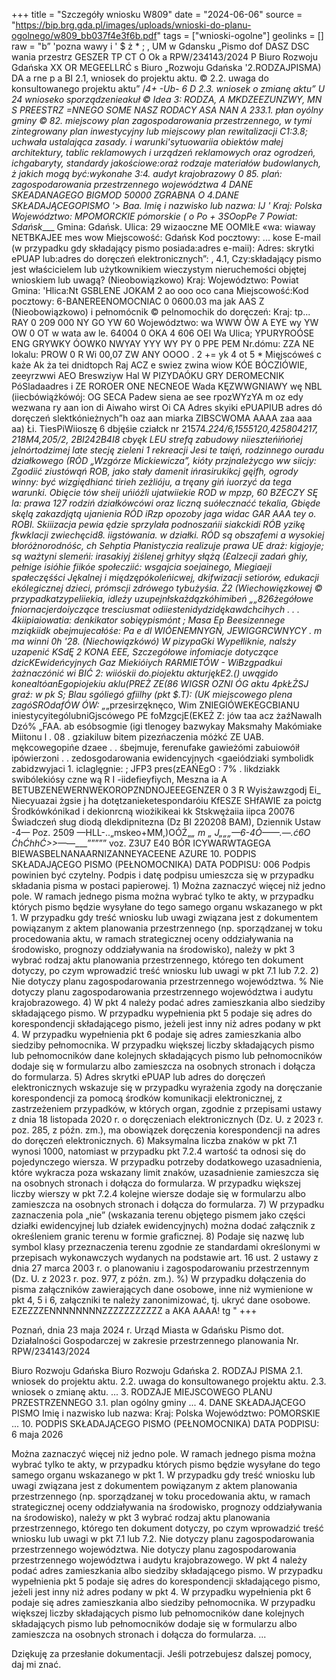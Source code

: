 +++
title = "Szczegóły wniosku W809"
date = "2024-06-06"
source = "https://bip.brg.gda.pl/images/uploads/wnioski-do-planu-ogolnego/w809_bb037f4e3f6b.pdf"
tags = ["wnioski-ogolne"]
geolinks = []
raw = "b” 'pozna wawy i ' $ ż * ; , UM w Gdansku  „Pismo dof DASZ DSC wania przestrz GESZER TP CT O Ok a  RPW/234143/2024 P Biuro Rozwoju Gdańska XX OR MEGEELLRĆ s Biuro „Rozwoju Gdańska '2.RODZAJPISMA) DA a rne p a BI 2.1, wniosek do projektu aktu. © 2.2. uwaga do konsultowanego projektu aktu” /_4+ -Ub- 6  D 2.3. wniosek o zmianę aktu” U 24 wnioseko sporządzenieakuł © Idea 3: RODZA, A MKDZEEZUNZWY, MN S PREESTRZ =NNEGO SOME NASZ RODACY ASA NAN A  233.1. płan oyólny gminy   © 82. miejscowy plan zagospodarowania przestrzennego, w tymi zintegrowany plan inwestycyjny lub  miejscowy plan rewitalizacji  C1:3.8; uchwała ustalająca zasady. i warunki'sytuowariia obiektów małej architektury, tablic reklamowych   i urządzeń reklamowych oraz ogrodzeń, ichgabaryty, standardy jakościowe:oraż rodzaje materiałów budowlanych, ż jakich mogą być:wykonahe  3:4. audyt krajobrazowy 0 85. plań: zagospodarowania przestrzennego województwa 4 DANE SKEADANAGEGO BIGMOD 50000 ZGRABNA O 4.DANE SKŁADAJĄCEGOPISMO '> Baa. Imię i nazwisko lub nazwa: IJ ' Kraj: Polska Województwo: MPOMORCKIE  pómorskie ( o Po +  3SOopPe 7  Powiat: Sdańsk____ Gmina: Gdańsk.   Ulica: 29 wizaoczne ME OOMIŁE «wa: wiaway NETBKAJEE mes wow Miejscowość: Gdańsk Kod pocztowy: ... kose  E-mail (w przypadku gdy składający pismo posiada:adres e-maii):  Adres: skrytki ePUAP lub:adres do doręczeń elektronicznych”: ,  4.1, Czy:składający pismo jest właścicielem lub użytkownikiem wieczystym nieruchemości objętej  wnioskiem lub uwagą?  (Nieobowiązkowo)  Kraj: Województwo:   Powiat Gmina: 'Hlica:Nt GSBLENE JOKAM 2 ao ooo oco cana  Miejscowość:Kod pocztowy:   6-BANEREENOMOCNIAC 0 0600.03 ma jak AAS Z  (Nieobowiązkowo) i pełnomócnik © pelnomochik do doręczeń:  Kraj: tp... RAY 0 209 000 NY GO YW 60 Województwo: wa WWW ÓW A EYE wy YW OW 0 OT w wata aw le. 64004 0 OKA 4 606 OEI Wa  Ulica; YPURYROÓSE ENG GRYWKY ÓOWK0 NWYAY YYY WY PY 0 PPE PEM Nr.dómu: ZZA NE lokalu: PROW 0 R Wi 00,07 ZW ANY  OOOO . 2 += yk 4 ot 5 * Mięjscóweś c każe Ak ża tei dnidtopch Raj ACZ e swiez zwina wiow KÓE BÓCZIÓWIE, zeeyrzwwi AEO Breswziyw Hal W PIZYDAÓKU GRY DEROMECNIK PóSladaadres i ZE ROROER ONE NECNEOE Wada KĘZWWGNIAWY wę NBL (iiecbówiążkówój: OG SECA Padew siena ae see rpozWYzYA m oz edy wezwana ry aan ion di Aiwaho wirst Oi CA Adres skyiki ePUAPIUB adres dó doręczeń slektkónieżnych”h oaz aan miarka ZIBSCWOMA AAAA zaa aaa aa) Łi. TiesPiWiioszę 6 dbjęśie cziałck nr 21574._224/6,1555120,425804217, 218M4,205/2,  2BI242B4I8 cbyęk LEU strefą zabudowy niieszteńińońej jelnórtodzimej late stecję  zieleni 1 rekreacji Jesi te taięń, rodzinnego ouradu działkowego (RÓD „Wzgórze  Mickiewicza”, kióty przjnależycgo ww siicjy: Zgodiić ziustówąń ROB, jako stały damenit  ińrasirukikcj gęifh, ogrody winny: być wizgiędhianć tirieh zeżlióju, a tręany giń iuorzyć  da tega warunki. Obięcie tów sheij uńióżli ujatwiiekie ROD w mpzp, 60 BZECZY SĘ la: prawa 127 rodziń działkówcówi oraz liczną suółecznaćć tekalia, Gbięde skęlą zakazdjątą ujanienia RÓD iRzp opozoby jaga widac GAR AAA tey o. ROBI. Skiiizacja pewia ędzie sprzylała podnoszańii siakckidi RÓB yzikę fkwklacji zwiechęcid8. iigstówania. w działki. RÓD są obszafemi a wysokiej błoróżnorodnóśc, ch Sehptia Płanistyczia realizuje prawa UE draż: kigjoyje; są ważtyni slemeńi: irasakiyj żiślenej grhityy słążą (£alzecji zadań ghiy, pełnige isióhie fiikóe społecziić: wsgajcia  soejainego, Miegiaeji spałeczęśści Jękalnej i międzępókoleńicwej, dkifwizacji setiorów, edukacji ekólegicznej dzieci, prómscji zdrówego tybużyśia. Ż2 (Wiechowięzkowej © przypadkatzypeliiekia, idleży uzupejnłskażdązkóhimibeń „„826żegółowe fniornacjerdoiyczące tresciusmat odiiestenidydzidękawdchcihych . . .  4kiipiaiowatia: denkikator  sobięypismónt ; Masa  Ep  Beesizennege   mziąkiidk  obejmujecałóśe:  Pa e dl WIÓENEMNYGŃ,  JEWIGGRCWNYCY   . m ma winni 0h '28. (Niechowiązkówó) W pizypaGki Wypełliknie, nalsży uzapenić KSdĘ 2 KONA EEE, Szczegółowe infomiacje dotyczące dzicKEwideńcyjnych Gaz Miekióiych RARMIETÓW - WiBzgpadkui żażnaczónić wi BIĆ 2: wiióskii do.piojektu akturjękE2.() uwągido konealtóanEgopiojekiu aklu(PREŻ ZE(86 WIGSR OZNI ÓG aktu 4pkŁŻSJ graź: w pk S; Blau sgóliegó gfiilhy (pkt $.T): (UK miejscowego plena zagóSROdafÓW ÓW: „_„przesirzęknęco, Wim ZNIEGIÓWEKEGCBIANU iniestycyitególubniGjscówego PE foMzgcjE(EKEŻ Z:   jów taa  acz  żaźNawalh  Dzó%  „FAA.  ab   esóbsogmie  (igi  tlenogey  bazwykay  Maksmahy  Makómiake  Miitonu  l . 08 .   gziakiluw  bitem  pizezńaczenia  móżkć  ZE  UAB.  mękcowegopińe  dzaee . . śbejmuje,   ferenufake  gawieżómi  zabuiowóił  ipówierzoni . .  zedosgodarowania  ewidencyjnych  <gaeiódziaki  symbolidk  zabidzwyjaci 1. iclaglęgnie: ; JFP3 pres(zEAŃEgO : 7% . likdziakk  swibólekiósy   czne wą R I -iidefieyfiych,  Meszna ia   A BETUBZENEWERNWEKOROPZNDNOJEEEGENZER 0 3 R  Wyisżawzgodj  Ei_ Niecyuazai żgsie  j ha dotętzanieketespondaróiu KfESZE SHfAWIE za poictg Środkówkónikad i dekionrcną wiożikikeai kk Stskwężaiia iipca 20076 Świadczeń sług diodą dlekdipnitezna (Dz BI 220208 BAM), Dziennik Ustaw -4— Poz. 2509 —HLL-..„mskeo+MM,)OÓŹ„_„ m „ ___J„_„_„—6-4Ó——.—.ć6O ĆhĆhhĆ>_>—_—___””””” voz. Z3U7 E40 BÓR ICYWARWTAGEGA BIEWASBELNANAARNIZANNEYACEENE AZURE 10. PODPIS SKŁADAJĄCEGO PISMO (PEŁNOMOCNIKA) DATA PODPISU: 006 Podpis powinien być czytelny. Podpis i datę podpisu umieszcza się w przypadku składania pisma w postaci papierowej. 1) Można zaznaczyć więcej niż jedno pole. W ramach jednego pisma można wybrać tylko te akty, w przypadku których pismo będzie wysyłane do tego samego organu wskazanego w pkt 1. W przypadku gdy treść wniosku lub uwagi związana jest z dokumentem powiązanym z aktem planowania przestrzennego (np. sporządzanej w toku procedowania aktu, w ramach strategicznej oceny oddziaływania na środowisko, prognozy oddziaływania na środowisko), należy w pkt 3 wybrać rodzaj aktu planowania przestrzennego, którego ten dokument dotyczy, po czym wprowadzić treść wniosku lub uwagi w pkt 7.1 lub 7.2. 2) Nie dotyczy planu zagospodarowania przestrzennego województwa. % Nie dotyczy planu zagospodarowania przestrzennego województwa i audytu krajobrazowego. 4) W pkt 4 należy podać adres zamieszkania albo siedziby składającego pismo. W przypadku wypełnienia pkt 5 podaje się adres do korespondencji składającego pismo, jeżeli jest inny niż adres podany w pkt 4. W przypadku wypełnienia pkt 6 podaje się adres zamieszkania albo siedziby pełnomocnika. W przypadku większej liczby składających pismo lub pełnomocników dane kolejnych składających pismo lub pełnomocników dodaje się w formularzu albo zamieszcza na osobnych stronach i dołącza do formularza. 5) Adres skrytki ePUAP lub adres do doręczeń elektronicznych wskazuje się w przypadku wyrażenia zgody na doręczanie korespondencji za pomocą środków komunikacji elektronicznej, z zastrzeżeniem przypadków, w których organ, zgodnie z przepisami ustawy z dnia 18 listopada 2020 r. o doręczeniach elektronicznych (Dz. U. z 2023 r. poz. 285, z późn. zm.), ma obowiązek doręczenia korespondencji na adres do doręczeń elektronicznych. 6) Maksymalna liczba znaków w pkt 7.1 wynosi 1000, natomiast w przypadku pkt 7.2.4 wartość ta odnosi się do pojedynczego wiersza. W przypadku potrzeby dodatkowego uzasadnienia, które wykracza poza wskazany limit znaków, uzasadnienie zamieszcza się na osobnych stronach i dołącza do formularza. W przypadku większej liczby wierszy w pkt 7.2.4 kolejne wiersze dodaje się w formularzu albo zamieszcza na osobnych stronach i dołącza do formularza.  7) W przypadku zaznaczenia pola „nie” (wskazania terenu objętego pismem jako części działki ewidencyjnej lub działek ewidencyjnych) można dodać załącznik z określeniem granic terenu w formie graficznej. 8) Podaje się nazwę lub symbol klasy przeznaczenia terenu zgodnie ze standardami określonymi w przepisach wykonawczych wydanych na podstawie art. 16 ust. 2 ustawy z dnia 27 marca 2003 r. o planowaniu i zagospodarowaniu przestrzennym (Dz. U. z 2023 r. poz. 977, z późn. zm.). %) W przypadku dołączenia do pisma załączników zawierających dane osobowe, inne niż wymienione w pkt 4, 5 i 6, załączniki te należy zanonimizować, tj. ukryć dane osobowe.  EZEZZZENNNNNNNNZZZZZZZZZZZ a AKA AAAA! tg "
+++

Poznań, dnia 23 maja 2024 r.
Urząd Miasta w Gdańsku
Pismo dot. Działalności Gospodarczej w zakresie przestrzennego planowania
Nr. RPW/234143/2024

Biuro Rozwoju Gdańska
Biuro Rozwoju Gdańska
2. RODZAJ PISMA
2.1. wniosek do projektu aktu.
2.2. uwaga do konsultowanego projektu aktu.
2.3. wniosek o zmianę aktu.
...
3. RODZAJE MIEJSCOWEGO PLANU PRZESTRZENNEGO
3.1. plan ogólny gminy
...
4. DANE SKŁADAJĄCEGO PISMO
Imię i nazwisko lub nazwa:
Kraj: Polska Województwo: POMORSKIE
...
10. PODPIS SKŁADAJĄCEGO PISMO (PEŁNOMOCNIKA) DATA PODPISU: 6 maja 2026

Można zaznaczyć więcej niż jedno pole. W ramach jednego pisma można wybrać tylko te akty, w przypadku których pismo będzie wysyłane do tego samego organu wskazanego w pkt 1. W przypadku gdy treść wniosku lub uwagi związana jest z dokumentem powiązanym z aktem planowania przestrzennego (np. sporządzanej w toku procedowania aktu, w ramach strategicznej oceny oddziaływania na środowisko, prognozy oddziaływania na środowisko), należy w pkt 3 wybrać rodzaj aktu planowania przestrzennego, którego ten dokument dotyczy, po czym wprowadzić treść wniosku lub uwagi w pkt 7.1 lub 7.2.
Nie dotyczy planu zagospodarowania przestrzennego województwa.
Nie dotyczy planu zagospodarowania przestrzennego województwa i audytu krajobrazowego.
W pkt 4 należy podać adres zamieszkania albo siedziby składającego pismo. W przypadku wypełnienia pkt 5 podaje się adres do korespondencji składającego pismo, jeżeli jest inny niż adres podany w pkt 4. W przypadku wypełnienia pkt 6 podaje się adres zamieszkania albo siedziby pełnomocnika. W przypadku większej liczby składających pismo lub pełnomocników dane kolejnych składających pismo lub pełnomocników dodaje się w formularzu albo zamieszcza na osobnych stronach i dołącza do formularza.
...

Dziękuję za przesłanie dokumentacji. Jeśli potrzebujesz dalszej pomocy, daj mi znać.


